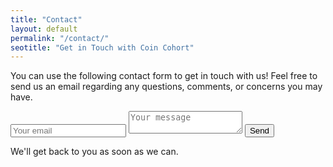```yaml
---
title: "Contact"
layout: default
permalink: "/contact/"
seotitle: "Get in Touch with Coin Cohort"
---
```


You can use the following contact form to get in touch with us! Feel free to send us an email regarding any questions, comments, or concerns you may have.

<form method="POST" action="https://formspree.io/admin@coincohort.com">
  <input type="email" name="email" placeholder="Your email">
  <textarea name="message" placeholder="Your message"></textarea>
  <button type="submit">Send</button>
</form>

We'll get back to you as soon as we can.  